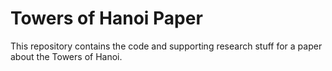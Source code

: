# Towers of Hanoi Paper

This repository contains the code and supporting research stuff for a paper about the Towers of Hanoi.
